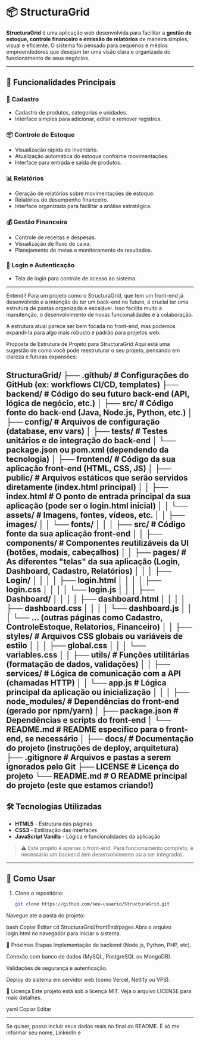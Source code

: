 # 📦 StructuraGrid

**StructuraGrid** é uma aplicação web desenvolvida para facilitar a **gestão de estoque, controle financeiro e emissão de relatórios** de maneira simples, visual e eficiente. O sistema foi pensado para pequenos e médios empreendedores que desejam ter uma visão clara e organizada do funcionamento de seus negócios.

---

## 📌 Funcionalidades Principais

### 📁 Cadastro
- Cadastro de produtos, categorias e unidades.
- Interface simples para adicionar, editar e remover registros.

### 📦 Controle de Estoque
- Visualização rápida do inventário.
- Atualização automática do estoque conforme movimentações.
- Interface para entrada e saída de produtos.

### 📊 Relatórios
- Geração de relatórios sobre movimentações de estoque.
- Relatórios de desempenho financeiro.
- Interface organizada para facilitar a análise estratégica.

### 💰 Gestão Financeira
- Controle de receitas e despesas.
- Visualização de fluxo de caixa.
- Planejamento de metas e monitoramento de resultados.

### 🔐 Login e Autenticação
- Tela de login para controle de acesso ao sistema.

---

Entendi! Para um projeto como o StructuraGrid, que tem um front-end já desenvolvido e a intenção de ter um back-end no futuro, é crucial ter uma estrutura de pastas organizada e escalável. Isso facilita muito a manutenção, o desenvolvimento de novas funcionalidades e a colaboração.

A estrutura atual parece ser bem focada no front-end, mas podemos expandi-la para algo mais robusto e padrão para projetos web.

Proposta de Estrutura de Projeto para StructuraGrid
Aqui está uma sugestão de como você pode reestruturar o seu projeto, pensando em clareza e futuras expansões:

StructuraGrid/
├── .github/                 # Configurações do GitHub (ex: workflows CI/CD, templates)
├── backend/                 # Código do seu futuro back-end (API, lógica de negócio, etc.)
│   ├── src/                 # Código fonte do back-end (Java, Node.js, Python, etc.)
│   ├── config/              # Arquivos de configuração (database, env vars)
│   ├── tests/               # Testes unitários e de integração do back-end
│   └── package.json ou pom.xml (dependendo da tecnologia)
│
├── frontend/                # Código da sua aplicação front-end (HTML, CSS, JS)
│   ├── public/              # Arquivos estáticos que serão servidos diretamente (index.html principal)
│   │   ├── index.html       # O ponto de entrada principal da sua aplicação (pode ser o login.html inicial)
│   │   └── assets/          # Imagens, fontes, vídeos, etc.
│   │       ├── images/
│   │       └── fonts/
│   │
│   ├── src/                 # Código fonte da sua aplicação front-end
│   │   ├── components/      # Componentes reutilizáveis da UI (botões, modais, cabeçalhos)
│   │   ├── pages/           # As diferentes "telas" da sua aplicação (Login, Dashboard, Cadastro, Relatórios)
│   │   │   ├── Login/
│   │   │   │   ├── login.html
│   │   │   │   ├── login.css
│   │   │   │   └── login.js
│   │   │   ├── Dashboard/
│   │   │   │   ├── dashboard.html
│   │   │   │   ├── dashboard.css
│   │   │   │   └── dashboard.js
│   │   │   └── ... (outras páginas como Cadastro, ControleEstoque, Relatorios, Financeiro)
│   │   ├── styles/          # Arquivos CSS globais ou variáveis de estilo
│   │   │   ├── global.css
│   │   │   └── variables.css
│   │   ├── utils/           # Funções utilitárias (formatação de dados, validações)
│   │   ├── services/        # Lógica de comunicação com a API (chamadas HTTP)
│   │   └── app.js           # Lógica principal da aplicação ou inicialização
│   │
│   ├── node_modules/        # Dependências do front-end (gerado por npm/yarn)
│   ├── package.json         # Dependências e scripts do front-end
│   └── README.md            # README específico para o front-end, se necessário
│
├── docs/                    # Documentação do projeto (instruções de deploy, arquitetura)
├── .gitignore               # Arquivos e pastas a serem ignorados pelo Git
├── LICENSE                  # Licença do projeto
└── README.md                # O README principal do projeto (este que estamos criando!)
---

## 🛠️ Tecnologias Utilizadas

- **HTML5** - Estrutura das páginas
- **CSS3** - Estilização das interfaces
- **JavaScript Vanilla** - Lógica e funcionalidades da aplicação

> ⚠️ Este projeto é apenas o front-end. Para funcionamento completo, é necessário um backend (em desenvolvimento ou a ser integrado).

---

## 🧩 Como Usar

1. Clone o repositório:
   ```bash
   git clone https://github.com/seu-usuario/StructuraGrid.git
Navegue até a pasta do projeto:

bash
Copiar
Editar
cd StructuraGrid/frontEnd/pages
Abra o arquivo login.html no navegador para iniciar o sistema.

🚀 Próximas Etapas
Implementação de backend (Node.js, Python, PHP, etc).

Conexão com banco de dados (MySQL, PostgreSQL ou MongoDB).

Validações de segurança e autenticação.

Deploy do sistema em servidor web (como Vercel, Netlify ou VPS).



📄 Licença
Este projeto está sob a licença MIT. Veja o arquivo LICENSE para mais detalhes.

yaml
Copiar
Editar

---

Se quiser, posso incluir seus dados reais no final do README. É só me informar seu nome, LinkedIn e 
